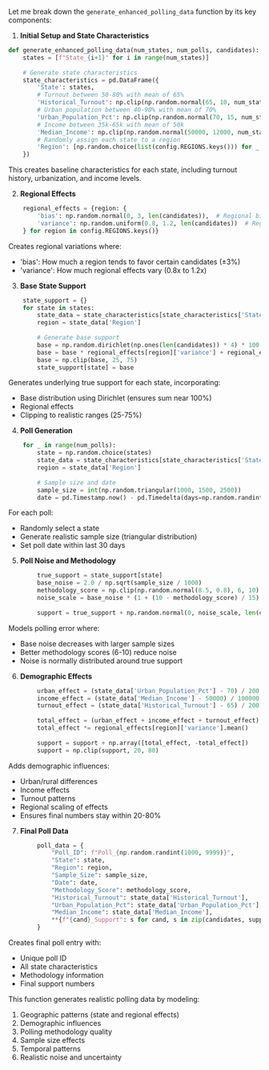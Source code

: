 Let me break down the `generate_enhanced_polling_data` function by its key components:

1. **Initial Setup and State Characteristics**
```python
def generate_enhanced_polling_data(num_states, num_polls, candidates):
    states = [f"State_{i+1}" for i in range(num_states)]
    
    # Generate state characteristics
    state_characteristics = pd.DataFrame({
        'State': states,
        # Turnout between 50-80% with mean of 65%
        'Historical_Turnout': np.clip(np.random.normal(65, 10, num_states), 50, 80),
        # Urban population between 40-90% with mean of 70%
        'Urban_Population_Pct': np.clip(np.random.normal(70, 15, num_states), 40, 90),
        # Income between 35k-65k with mean of 50k
        'Median_Income': np.clip(np.random.normal(50000, 12000, num_states), 35000, 65000),
        # Randomly assign each state to a region
        'Region': [np.random.choice(list(config.REGIONS.keys())) for _ in range(num_states)]
    })
```
This creates baseline characteristics for each state, including turnout history, urbanization, and income levels.

2. **Regional Effects**
```python
    regional_effects = {region: {
        'bias': np.random.normal(0, 3, len(candidates)),  # Regional bias
        'variance': np.random.uniform(0.8, 1.2, len(candidates))  # Regional variance
    } for region in config.REGIONS.keys()}
```
Creates regional variations where:
- 'bias': How much a region tends to favor certain candidates (±3%)
- 'variance': How much regional effects vary (0.8x to 1.2x)

3. **Base State Support**
```python
    state_support = {}
    for state in states:
        state_data = state_characteristics[state_characteristics['State'] == state].iloc[0]
        region = state_data['Region']
        
        # Generate base support
        base = np.random.dirichlet(np.ones(len(candidates)) * 4) * 100
        base = base * regional_effects[region]['variance'] + regional_effects[region]['bias']
        base = np.clip(base, 25, 75)
        state_support[state] = base
```
Generates underlying true support for each state, incorporating:
- Base distribution using Dirichlet (ensures sum near 100%)
- Regional effects
- Clipping to realistic ranges (25-75%)

4. **Poll Generation**
```python
    for _ in range(num_polls):
        state = np.random.choice(states)
        state_data = state_characteristics[state_characteristics['State'] == state].iloc[0]
        region = state_data['Region']
        
        # Sample size and date
        sample_size = int(np.random.triangular(1000, 1500, 2500))
        date = pd.Timestamp.now() - pd.Timedelta(days=np.random.randint(0, 30))
```
For each poll:
- Randomly select a state
- Generate realistic sample size (triangular distribution)
- Set poll date within last 30 days

5. **Poll Noise and Methodology**
```python
        true_support = state_support[state]
        base_noise = 2.0 / np.sqrt(sample_size / 1000)
        methodology_score = np.clip(np.random.normal(8.5, 0.8), 6, 10)
        noise_scale = base_noise * (1 + (10 - methodology_score) / 15)
        
        support = true_support + np.random.normal(0, noise_scale, len(candidates))
```
Models polling error where:
- Base noise decreases with larger sample sizes
- Better methodology scores (6-10) reduce noise
- Noise is normally distributed around true support

6. **Demographic Effects**
```python
        urban_effect = (state_data['Urban_Population_Pct'] - 70) / 200
        income_effect = (state_data['Median_Income'] - 50000) / 100000
        turnout_effect = (state_data['Historical_Turnout'] - 65) / 200
        
        total_effect = (urban_effect + income_effect + turnout_effect) * 2
        total_effect *= regional_effects[region]['variance'].mean()
        
        support = support + np.array([total_effect, -total_effect])
        support = np.clip(support, 20, 80)
```
Adds demographic influences:
- Urban/rural differences
- Income effects
- Turnout patterns
- Regional scaling of effects
- Ensures final numbers stay within 20-80%

7. **Final Poll Data**
```python
        poll_data = {
            "Poll_ID": f"Poll_{np.random.randint(1000, 9999)}",
            "State": state,
            "Region": region,
            "Sample_Size": sample_size,
            "Date": date,
            "Methodology_Score": methodology_score,
            "Historical_Turnout": state_data['Historical_Turnout'],
            "Urban_Population_Pct": state_data['Urban_Population_Pct'],
            "Median_Income": state_data['Median_Income'],
            **{f"{cand}_Support": s for cand, s in zip(candidates, support)}
        }
```
Creates final poll entry with:
- Unique poll ID
- All state characteristics
- Methodology information
- Final support numbers

This function generates realistic polling data by modeling:
1. Geographic patterns (state and regional effects)
2. Demographic influences
3. Polling methodology quality
4. Sample size effects
5. Temporal patterns
6. Realistic noise and uncertainty
